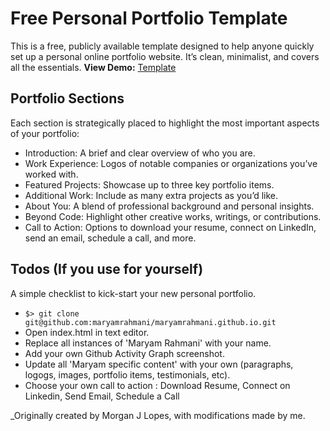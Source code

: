 # Free Personal Portfolio Template
This is a free, publicly available template designed to help anyone quickly set up a personal online portfolio website. It’s clean, minimalist, and covers all the essentials.
**View Demo:** [Template](https://maryamrahmani.github.io/)


## Portfolio Sections
Each section is strategically placed to highlight the most important aspects of your portfolio:
- Introduction: A brief and clear overview of who you are.
- Work Experience: Logos of notable companies or organizations you’ve worked with.
- Featured Projects: Showcase up to three key portfolio items.
- Additional Work: Include as many extra projects as you’d like.
- About You: A blend of professional background and personal insights.
- Beyond Code: Highlight other creative works, writings, or contributions.
- Call to Action: Options to download your resume, connect on LinkedIn, send an email, schedule a call, and more.

## Todos (If you use for yourself)
A simple checklist to kick-start your new personal portfolio.
- `$> git clone git@github.com:maryamrahmani/maryamrahmani.github.io.git`
- Open index.html in text editor.
- Replace all instances of 'Maryam Rahmani' with your name.
- Add your own Github Activity Graph screenshot.
- Update all 'Maryam specific content' with your own (paragraphs, logogs, images, portfolio items, testimonials, etc).
- Choose your own call to action : Download Resume, Connect on Linkedin, Send Email, Schedule a Call



_Originally created by Morgan J Lopes, with modifications made by me.

